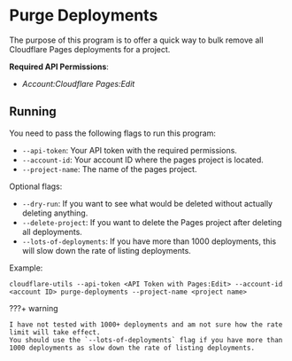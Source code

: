 # Purge Deployments

The purpose of this program is to offer a quick way to bulk remove all Cloudflare Pages deployments for a project.

**Required API Permissions**:

  - _Account:Cloudflare Pages:Edit_

## Running

You need to pass the following flags to run this program:

- `--api-token`: Your API token with the required permissions.
- `--account-id`: Your account ID where the pages project is located.
- `--project-name`: The name of the pages project.

Optional flags:

- `--dry-run`: If you want to see what would be deleted without actually deleting anything.
- `--delete-project`: If you want to delete the Pages project after deleting all deployments.
- `--lots-of-deployments`: If you have more than 1000 deployments, this will slow down the rate of listing deployments.

Example: 
```shell
cloudflare-utils --api-token <API Token with Pages:Edit> --account-id <account ID> purge-deployments --project-name <project name>
```

???+ warning

    I have not tested with 1000+ deployments and am not sure how the rate limit will take effect.
    You should use the `--lots-of-deployments` flag if you have more than 1000 deployments as slow down the rate of listing deployments.